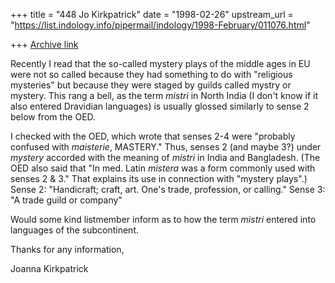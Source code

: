 +++
title = "448 Jo Kirkpatrick"
date = "1998-02-26"
upstream_url = "https://list.indology.info/pipermail/indology/1998-February/011076.html"

+++
[Archive link](https://list.indology.info/pipermail/indology/1998-February/011076.html)

Recently I read that the so-called mystery plays of the middle ages in
EU were not so called because they had something to do with "religious
mysteries" but because they were staged by guilds called mystry or
mystery. This rang a bell, as the term *mistri* in North India (I don't
know if it also entered Dravidian languages) is usually glossed
similarly to sense 2 below from the OED.

I checked with the OED, which wrote that senses 2-4 were "probably
confused with *maisterie*, MASTERY." Thus, senses 2 (and maybe 3?) under
*mystery* accorded with the meaning of *mistri* in India and Bangladesh.
(The OED also said that "In med. Latin *mistera* was a form commonly
used with senses 2 & 3." That explains its use in connection with
"mystery plays".)
Sense 2: "Handicraft; craft, art. One's trade, profession, or calling."
Sense 3: "A trade guild or company"

Would some kind listmember inform as to how the term *mistri* entered
into languages of the subcontinent.

Thanks for any information,

Joanna Kirkpatrick



